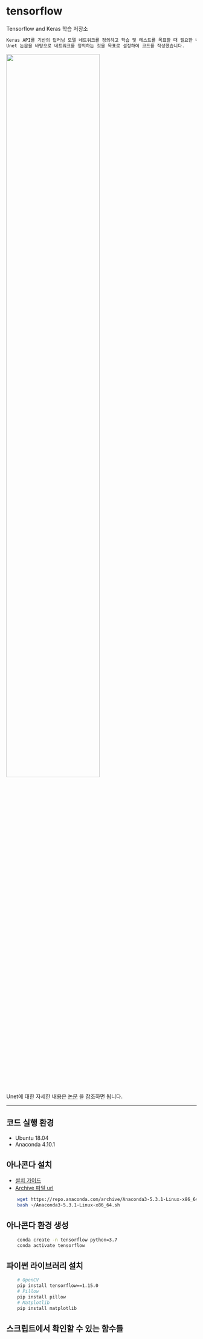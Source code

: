 # tensorflow
Tensorflow and Keras 학습 저장소
```txt
Keras API를 기반의 딥러닝 모델 네트워크를 정의하고 학습 및 테스트를 목표할 때 필요한 내용을 포함하며,
Unet 논문을 바탕으로 네트워크를 정의하는 것을 목표로 설정하여 코드를 작성했습니다.
```

<img src="https://lmb.informatik.uni-freiburg.de/people/ronneber/u-net/u-net-architecture.png" width="70%">

Unet에 대한 자세한 내용은 [논문](https://arxiv.org/pdf/1505.04597.pdf) 을 참조하면 됩니다.
***

## 코드 실행 환경

- Ubuntu 18.04
- Anaconda 4.10.1

## 아나콘다 설치

- [설치 가이드](https://docs.anaconda.com/anaconda/install/linux/)
- [Archive 파일 url](https://repo.anaconda.com/archive/)
```bash
    wget https://repo.anaconda.com/archive/Anaconda3-5.3.1-Linux-x86_64.sh -O ~/Anaconda3-5.3.1-Linux-x86_64.sh
    bash ~/Anaconda3-5.3.1-Linux-x86_64.sh
```

## 아나콘다 환경 생성

```bash
    conda create -n tensorflow python=3.7
    conda activate tensorflow
```

## 파이썬 라이브러리 설치

```bash
    # OpenCV
    pip install tensorflow==1.15.0
    # Pillow
    pip install pillow
    # Matplotlib
    pip install matplotlib
```

## 스크립트에서 확인할 수 있는 함수들


